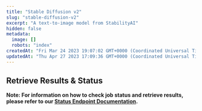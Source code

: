 ```yaml
---
title: "Stable Diffusion v2"
slug: "stable-diffusion-v2"
excerpt: "A text-to-image model from StabilityAI"
hidden: false
metadata: 
  image: []
  robots: "index"
createdAt: "Fri Mar 24 2023 19:07:02 GMT+0000 (Coordinated Universal Time)"
updatedAt: "Thu Apr 27 2023 17:09:36 GMT+0000 (Coordinated Universal Time)"
---
```


## Retrieve Results & Status

**Note: For information on how to check job status and retrieve results, please refer to our [Status Endpoint Documentation](https://docs.runpod.io/reference/status).**
